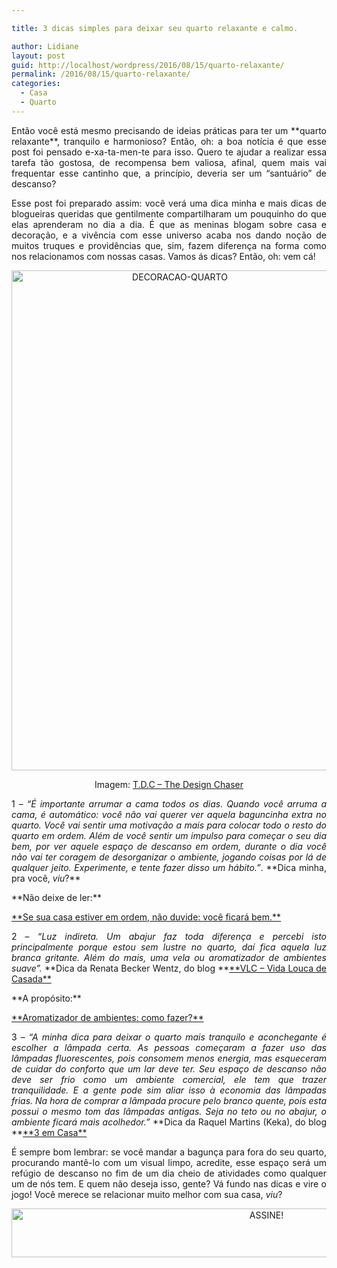 ```yaml
---

title: 3 dicas simples para deixar seu quarto relaxante e calmo.

author: Lidiane
layout: post
guid: http://localhost/wordpress/2016/08/15/quarto-relaxante/
permalink: /2016/08/15/quarto-relaxante/
categories:
  - Casa
  - Quarto
---
```

<p style="text-align: justify;" align="justify">
  Então você está mesmo precisando de ideias práticas para ter um **quarto relaxante**, tranquilo e harmonioso? Então, oh: a boa notícia é que esse post foi pensado e-xa-ta-men-te para isso. Quero te ajudar a realizar essa tarefa tão gostosa, de recompensa bem valiosa, afinal, quem mais vai frequentar esse cantinho que, a princípio, deveria ser um “santuário” de descanso?
</p>

<p style="text-align: justify;" align="justify">
  Esse post foi preparado assim: você verá uma dica minha e mais dicas de blogueiras queridas que gentilmente compartilharam um pouquinho do que elas aprenderam no dia a dia. É que as meninas blogam sobre casa e decoração, e a vivência com esse universo acaba nos dando noção de muitos truques e providências que, sim, fazem diferença na forma como nos relacionamos com nossas casas. Vamos ás dicas? Então, oh: vem cá!
</p>

<p align="center">
  <img class="alignnone size-full wp-image-12783" src="http://www.trololodemulher.com.br/blog/wp-content/uploads/2016/08/DECORACAO-QUARTO.jpg" alt="DECORACAO-QUARTO" width="523" height="800" />
</p>

<p align="center">
  Imagem: <a href="http://www.thedesignchaser.com/" target="_blank">T.D.C – The Design Chaser</a>
</p>

<p align="justify">
  1 – <em>“É importante arrumar a cama todos os dias. Quando você arruma a cama, é automático: você não vai querer ver aquela baguncinha extra no quarto. Você vai sentir uma motivação a mais para colocar todo o resto do quarto em ordem. Além de você sentir um impulso para começar o seu dia bem, por ver aquele espaço de descanso em ordem, durante o dia você não vai ter coragem de desorganizar o ambiente, jogando coisas por lá de qualquer jeito. Experimente, e tente fazer disso um hábito.”</em>. **Dica minha, pra você, <em>viu</em>?**
</p>

<p align="justify">
  **Não deixe de ler:**
</p>

<p align="justify">
  <a href="http://www.trololodemulher.com.br/2014/08/18/casa-em-ordem-2/" target="_blank">**Se sua casa estiver em ordem, não duvide: você ficará bem.**</a>
</p>

<p align="justify">
  2 – <em>“Luz indireta. Um abajur faz toda diferença e percebi isto principalmente porque estou sem lustre no quarto, daí fica aquela luz branca gritante. Além do mais, uma vela ou aromatizador de ambientes suave”.</em> **Dica da Renata Becker Wentz, do blog **<a href="http://www.vidaloucadecasada.blogspot.com.br/" target="_blank">**VLC – Vida Louca de Casada**</a>
</p>

<p align="justify">
  **A propósito:**
</p>

<p align="justify">
  <a href="http://www.trololodemulher.com.br/2011/05/19/aromatizador-de-ambientes/" target="_blank">**Aromatizador de ambientes: como fazer?**</a>
</p>

<p align="justify">
  3 –<em> “A minha dica para deixar o quarto mais tranquilo e aconchegante é escolher a lâmpada certa. As pessoas começaram a fazer uso das lâmpadas fluorescentes, pois consomem menos energia, mas esqueceram de cuidar do conforto que um lar deve ter. Seu espaço de descanso não deve ser frio como um ambiente comercial, ele tem que trazer tranquilidade. E a gente pode sim aliar isso à economia das lâmpadas frias. Na hora de comprar a lâmpada procure pelo branco quente, pois esta possui o mesmo tom das lâmpadas antigas. Seja no teto ou no abajur, o ambiente ficará mais acolhedor.”</em> **Dica da Raquel Martins (Keka), do blog **<a href="http://www.tresemcasa.com.br/" target="_blank">**3 em Casa**</a>
</p>

<p align="justify">
  É sempre bom lembrar: se você mandar a bagunça para fora do seu quarto, procurando mantê-lo com um visual limpo, acredite, esse espaço será um refúgio de descanso no fim de um dia cheio de atividades como qualquer um de nós tem. E quem não deseja isso, gente? Vá fundo nas dicas e vire o jogo! Você merece se relacionar muito melhor com sua casa, <em>viu</em>?
</p>

<p align="center">
  <a href="http://feedburner.google.com/fb/a/mailverify?uri=blogBichaFemea&loc=en_US" target="_blank"><img class="alignnone size-full wp-image-10439" src="http://www.trololodemulher.com.br/blog/wp-content/uploads/2014/09/ASSINE.png" alt="ASSINE!" width="800" height="78" /></a>
</p>

<p align="justify">